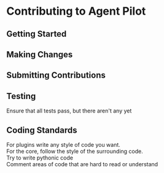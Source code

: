 # Contributing to Agent Pilot

## Getting Started

## Making Changes

## Submitting Contributions

## Testing
Ensure that all tests pass, but there aren't any yet

## Coding Standards
For plugins write any style of code you want.<br>
For the core, follow the style of the surrounding code.<br>
Try to write pythonic code<br>
Comment areas of code that are hard to read or understand
